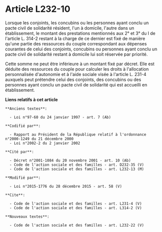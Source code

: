 # Article L232-10

Lorsque les conjoints, les concubins ou les personnes ayant conclu un pacte civil de solidarité résident, l'un à domicile,
l'autre dans un établissement, le montant des prestations mentionnés aux 2° et 3° du I de l'article L. 314-2 restant à la
charge de ce dernier est fixé de manière qu'une partie des ressources du couple correspondant aux dépenses courantes de celui
des conjoints, concubins ou personnes ayant conclu un pacte civil de solidarité restant à domicile lui soit réservée par
priorité. 

Cette somme ne peut être inférieure à un montant fixé par décret. Elle est déduite des ressources du couple pour calculer les
droits à l'allocation personnalisée d'autonomie et à l'aide sociale visée à l'article L. 231-4 auxquels peut prétendre celui
des conjoints, des concubins ou des personnes ayant conclu un pacte civil de solidarité qui est accueilli en établissement.

**Liens relatifs à cet article**

	**Anciens textes**:

	  - Loi n°97-60 du 24 janvier 1997 - art. 7 (Ab)

	**Codifié par**:

	  - Rapport au Président de la République relatif à l'ordonnance n°2000-1249 du 21 décembre 2000
	  - Loi n°2002-2 du 2 janvier 2002

	**Cité par**:

	  - Décret n°2001-1084 du 20 novembre 2001 - art. 10 (Ab)
	  - Code de l'action sociale et des familles - art. D232-35 (V)
	  - Code de l'action sociale et des familles - art. L232-13 (M)

	**Modifié par**:

	  - Loi n°2015-1776 du 28 décembre 2015 - art. 58 (V)

	**Cite**:

	  - Code de l'action sociale et des familles - art. L231-4 (V)
	  - Code de l'action sociale et des familles - art. L314-2 (V)

	**Nouveaux textes**:

	  - Code de l'action sociale et des familles - art. L232-22 (V)
